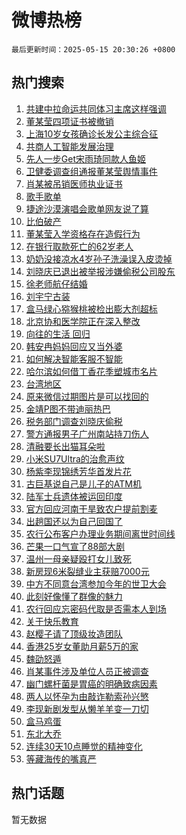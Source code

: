 # 微博热榜

`最后更新时间：2025-05-15 20:30:26 +0800`

## 热门搜索

1. [共建中拉命运共同体习主席这样强调](https://m.weibo.cn/search?containerid=100103type%3D1%26t%3D10%26q%3D%23%E5%85%B1%E5%BB%BA%E4%B8%AD%E6%8B%89%E5%91%BD%E8%BF%90%E5%85%B1%E5%90%8C%E4%BD%93%E4%B9%A0%E4%B8%BB%E5%B8%AD%E8%BF%99%E6%A0%B7%E5%BC%BA%E8%B0%83%23&stream_entry_id=51&isnewpage=1&extparam=seat%3D1%26c_type%3D51%26stream_entry_id%3D51%26cate%3D10103%26q%3D%2523%25E5%2585%25B1%25E5%25BB%25BA%25E4%25B8%25AD%25E6%258B%2589%25E5%2591%25BD%25E8%25BF%2590%25E5%2585%25B1%25E5%2590%258C%25E4%25BD%2593%25E4%25B9%25A0%25E4%25B8%25BB%25E5%25B8%25AD%25E8%25BF%2599%25E6%25A0%25B7%25E5%25BC%25BA%25E8%25B0%2583%2523%26pos%3D0%26filter_type%3Drealtimehot%26dgr%3D0%26display_time%3D1747312225%26pre_seqid%3D174731222534304171780152)
1. [董某莹四项证书被撤销](https://m.weibo.cn/search?containerid=100103type%3D1%26t%3D10%26q%3D%23%E8%91%A3%E6%9F%90%E8%8E%B9%E5%9B%9B%E9%A1%B9%E8%AF%81%E4%B9%A6%E8%A2%AB%E6%92%A4%E9%94%80%23&stream_entry_id=31&isnewpage=1&extparam=seat%3D1%26c_type%3D31%26q%3D%2523%25E8%2591%25A3%25E6%259F%2590%25E8%258E%25B9%25E5%259B%259B%25E9%25A1%25B9%25E8%25AF%2581%25E4%25B9%25A6%25E8%25A2%25AB%25E6%2592%25A4%25E9%2594%2580%2523%26pos%3D0%26stream_entry_id%3D31%26flag%3D1%26lcate%3D5001%26cate%3D5001%26realpos%3D1%26band_rank%3D1%26filter_type%3Drealtimehot%26dgr%3D0%26display_time%3D1747312225%26pre_seqid%3D174731222534304171780152)
1. [上海10岁女孩确诊长发公主综合征](https://m.weibo.cn/search?containerid=100103type%3D1%26t%3D10%26q%3D%23%E4%B8%8A%E6%B5%B710%E5%B2%81%E5%A5%B3%E5%AD%A9%E7%A1%AE%E8%AF%8A%E9%95%BF%E5%8F%91%E5%85%AC%E4%B8%BB%E7%BB%BC%E5%90%88%E5%BE%81%23&stream_entry_id=31&isnewpage=1&extparam=seat%3D1%26c_type%3D31%26q%3D%2523%25E4%25B8%258A%25E6%25B5%25B710%25E5%25B2%2581%25E5%25A5%25B3%25E5%25AD%25A9%25E7%25A1%25AE%25E8%25AF%258A%25E9%2595%25BF%25E5%258F%2591%25E5%2585%25AC%25E4%25B8%25BB%25E7%25BB%25BC%25E5%2590%2588%25E5%25BE%2581%2523%26pos%3D1%26stream_entry_id%3D31%26flag%3D2%26lcate%3D5001%26cate%3D5001%26realpos%3D2%26band_rank%3D2%26filter_type%3Drealtimehot%26dgr%3D0%26display_time%3D1747312225%26pre_seqid%3D174731222534304171780152)
1. [共商人工智能发展治理](https://m.weibo.cn/search?containerid=100103type%3D1%26t%3D10%26q%3D%23%E5%85%B1%E5%95%86%E4%BA%BA%E5%B7%A5%E6%99%BA%E8%83%BD%E5%8F%91%E5%B1%95%E6%B2%BB%E7%90%86%23&stream_entry_id=31&isnewpage=1&extparam=seat%3D1%26c_type%3D31%26q%3D%2523%25E5%2585%25B1%25E5%2595%2586%25E4%25BA%25BA%25E5%25B7%25A5%25E6%2599%25BA%25E8%2583%25BD%25E5%258F%2591%25E5%25B1%2595%25E6%25B2%25BB%25E7%2590%2586%2523%26pos%3D2%26stream_entry_id%3D31%26flag%3D0%26lcate%3D5001%26cate%3D5001%26realpos%3D3%26band_rank%3D3%26filter_type%3Drealtimehot%26dgr%3D0%26display_time%3D1747312225%26pre_seqid%3D174731222534304171780152)
1. [先人一步Get宋雨琦同款人鱼姬](https://m.weibo.cn/search?containerid=100103type%3D1%26t%3D10%26q%3D%23%E5%85%88%E4%BA%BA%E4%B8%80%E6%AD%A5Get%E5%AE%8B%E9%9B%A8%E7%90%A6%E5%90%8C%E6%AC%BE%E4%BA%BA%E9%B1%BC%E5%A7%AC%23&stream_entry_id=31&isnewpage=1&extparam=seat%3D1%26c_type%3D31%26is_ad_pos%3D1%26topic_ad%3D1%26cate%3D5001%26pos%3D3%26adid%3D285938%26stream_entry_id%3D31%26lcate%3D5001%26q%3D%2523%25E5%2585%2588%25E4%25BA%25BA%25E4%25B8%2580%25E6%25AD%25A5Get%25E5%25AE%258B%25E9%259B%25A8%25E7%2590%25A6%25E5%2590%258C%25E6%25AC%25BE%25E4%25BA%25BA%25E9%25B1%25BC%25E5%25A7%25AC%2523%26band_rank%3D4%26filter_type%3Drealtimehot%26dgr%3D0%26display_time%3D1747312225%26pre_seqid%3D174731222534304171780152)
1. [卫健委调查组通报董某莹舆情事件](https://m.weibo.cn/search?containerid=100103type%3D1%26t%3D10%26q%3D%23%E5%8D%AB%E5%81%A5%E5%A7%94%E8%B0%83%E6%9F%A5%E7%BB%84%E9%80%9A%E6%8A%A5%E8%91%A3%E6%9F%90%E8%8E%B9%E8%88%86%E6%83%85%E4%BA%8B%E4%BB%B6%23&stream_entry_id=31&isnewpage=1&extparam=seat%3D1%26c_type%3D31%26q%3D%2523%25E5%258D%25AB%25E5%2581%25A5%25E5%25A7%2594%25E8%25B0%2583%25E6%259F%25A5%25E7%25BB%2584%25E9%2580%259A%25E6%258A%25A5%25E8%2591%25A3%25E6%259F%2590%25E8%258E%25B9%25E8%2588%2586%25E6%2583%2585%25E4%25BA%258B%25E4%25BB%25B6%2523%26pos%3D4%26stream_entry_id%3D31%26flag%3D1%26lcate%3D5001%26cate%3D5001%26realpos%3D4%26band_rank%3D4%26filter_type%3Drealtimehot%26dgr%3D0%26display_time%3D1747312225%26pre_seqid%3D174731222534304171780152)
1. [肖某被吊销医师执业证书](https://m.weibo.cn/search?containerid=100103type%3D1%26t%3D10%26q%3D%23%E8%82%96%E6%9F%90%E8%A2%AB%E5%90%8A%E9%94%80%E5%8C%BB%E5%B8%88%E6%89%A7%E4%B8%9A%E8%AF%81%E4%B9%A6%23&stream_entry_id=31&isnewpage=1&extparam=seat%3D1%26c_type%3D31%26q%3D%2523%25E8%2582%2596%25E6%259F%2590%25E8%25A2%25AB%25E5%2590%258A%25E9%2594%2580%25E5%258C%25BB%25E5%25B8%2588%25E6%2589%25A7%25E4%25B8%259A%25E8%25AF%2581%25E4%25B9%25A6%2523%26pos%3D5%26stream_entry_id%3D31%26flag%3D1%26lcate%3D5001%26cate%3D5001%26realpos%3D5%26band_rank%3D5%26filter_type%3Drealtimehot%26dgr%3D0%26display_time%3D1747312225%26pre_seqid%3D174731222534304171780152)
1. [歌手歌单](https://m.weibo.cn/search?containerid=100103type%3D1%26t%3D10%26q%3D%E6%AD%8C%E6%89%8B%E6%AD%8C%E5%8D%95&stream_entry_id=31&isnewpage=1&extparam=seat%3D1%26c_type%3D31%26q%3D%25E6%25AD%258C%25E6%2589%258B%25E6%25AD%258C%25E5%258D%2595%26pos%3D6%26stream_entry_id%3D31%26flag%3D1%26lcate%3D5001%26cate%3D5001%26realpos%3D6%26band_rank%3D6%26filter_type%3Drealtimehot%26dgr%3D0%26display_time%3D1747312225%26pre_seqid%3D174731222534304171780152)
1. [捷途沙漠演唱会歌单网友说了算](https://m.weibo.cn/search?containerid=100103type%3D1%26t%3D10%26q%3D%23%E6%8D%B7%E9%80%94%E6%B2%99%E6%BC%A0%E6%BC%94%E5%94%B1%E4%BC%9A%E6%AD%8C%E5%8D%95%E7%BD%91%E5%8F%8B%E8%AF%B4%E4%BA%86%E7%AE%97%23&stream_entry_id=31&isnewpage=1&extparam=seat%3D1%26c_type%3D31%26is_ad_pos%3D1%26topic_ad%3D1%26cate%3D5001%26pos%3D7%26adid%3D285872%26stream_entry_id%3D31%26lcate%3D5001%26q%3D%2523%25E6%258D%25B7%25E9%2580%2594%25E6%25B2%2599%25E6%25BC%25A0%25E6%25BC%2594%25E5%2594%25B1%25E4%25BC%259A%25E6%25AD%258C%25E5%258D%2595%25E7%25BD%2591%25E5%258F%258B%25E8%25AF%25B4%25E4%25BA%2586%25E7%25AE%2597%2523%26band_rank%3D7%26filter_type%3Drealtimehot%26dgr%3D0%26display_time%3D1747312225%26pre_seqid%3D174731222534304171780152)
1. [比伯破产](https://m.weibo.cn/search?containerid=100103type%3D1%26t%3D10%26q%3D%23%E6%AF%94%E4%BC%AF%E7%A0%B4%E4%BA%A7%23&stream_entry_id=31&isnewpage=1&extparam=seat%3D1%26c_type%3D31%26q%3D%2523%25E6%25AF%2594%25E4%25BC%25AF%25E7%25A0%25B4%25E4%25BA%25A7%2523%26pos%3D8%26stream_entry_id%3D31%26flag%3D2%26lcate%3D5001%26cate%3D5001%26realpos%3D7%26band_rank%3D7%26filter_type%3Drealtimehot%26dgr%3D0%26display_time%3D1747312225%26pre_seqid%3D174731222534304171780152)
1. [董某莹入学资格存在造假行为](https://m.weibo.cn/search?containerid=100103type%3D1%26t%3D10%26q%3D%23%E8%91%A3%E6%9F%90%E8%8E%B9%E5%85%A5%E5%AD%A6%E8%B5%84%E6%A0%BC%E5%AD%98%E5%9C%A8%E9%80%A0%E5%81%87%E8%A1%8C%E4%B8%BA%23&stream_entry_id=31&isnewpage=1&extparam=seat%3D1%26c_type%3D31%26q%3D%2523%25E8%2591%25A3%25E6%259F%2590%25E8%258E%25B9%25E5%2585%25A5%25E5%25AD%25A6%25E8%25B5%2584%25E6%25A0%25BC%25E5%25AD%2598%25E5%259C%25A8%25E9%2580%25A0%25E5%2581%2587%25E8%25A1%258C%25E4%25B8%25BA%2523%26pos%3D9%26stream_entry_id%3D31%26flag%3D1%26lcate%3D5001%26cate%3D5001%26realpos%3D8%26band_rank%3D8%26filter_type%3Drealtimehot%26dgr%3D0%26display_time%3D1747312225%26pre_seqid%3D174731222534304171780152)
1. [在银行取款死亡的62岁老人](https://m.weibo.cn/search?containerid=100103type%3D1%26t%3D10%26q%3D%23%E5%9C%A8%E9%93%B6%E8%A1%8C%E5%8F%96%E6%AC%BE%E6%AD%BB%E4%BA%A1%E7%9A%8462%E5%B2%81%E8%80%81%E4%BA%BA%23&stream_entry_id=31&isnewpage=1&extparam=seat%3D1%26c_type%3D31%26q%3D%2523%25E5%259C%25A8%25E9%2593%25B6%25E8%25A1%258C%25E5%258F%2596%25E6%25AC%25BE%25E6%25AD%25BB%25E4%25BA%25A1%25E7%259A%258462%25E5%25B2%2581%25E8%2580%2581%25E4%25BA%25BA%2523%26pos%3D10%26stream_entry_id%3D31%26flag%3D2%26lcate%3D5001%26cate%3D5001%26realpos%3D9%26band_rank%3D9%26filter_type%3Drealtimehot%26dgr%3D0%26display_time%3D1747312225%26pre_seqid%3D174731222534304171780152)
1. [奶奶没接凉水4岁孙子洗澡误入皮烫掉](https://m.weibo.cn/search?containerid=100103type%3D1%26t%3D10%26q%3D%23%E5%A5%B6%E5%A5%B6%E6%B2%A1%E6%8E%A5%E5%87%89%E6%B0%B44%E5%B2%81%E5%AD%99%E5%AD%90%E6%B4%97%E6%BE%A1%E8%AF%AF%E5%85%A5%E7%9A%AE%E7%83%AB%E6%8E%89%23&stream_entry_id=31&isnewpage=1&extparam=seat%3D1%26c_type%3D31%26q%3D%2523%25E5%25A5%25B6%25E5%25A5%25B6%25E6%25B2%25A1%25E6%258E%25A5%25E5%2587%2589%25E6%25B0%25B44%25E5%25B2%2581%25E5%25AD%2599%25E5%25AD%2590%25E6%25B4%2597%25E6%25BE%25A1%25E8%25AF%25AF%25E5%2585%25A5%25E7%259A%25AE%25E7%2583%25AB%25E6%258E%2589%2523%26pos%3D11%26stream_entry_id%3D31%26flag%3D1%26lcate%3D5001%26cate%3D5001%26realpos%3D10%26band_rank%3D10%26filter_type%3Drealtimehot%26dgr%3D0%26display_time%3D1747312225%26pre_seqid%3D174731222534304171780152)
1. [刘晓庆已退出被举报涉嫌偷税公司股东](https://m.weibo.cn/search?containerid=100103type%3D1%26t%3D10%26q%3D%23%E5%88%98%E6%99%93%E5%BA%86%E5%B7%B2%E9%80%80%E5%87%BA%E8%A2%AB%E4%B8%BE%E6%8A%A5%E6%B6%89%E5%AB%8C%E5%81%B7%E7%A8%8E%E5%85%AC%E5%8F%B8%E8%82%A1%E4%B8%9C%23&stream_entry_id=31&isnewpage=1&extparam=seat%3D1%26c_type%3D31%26q%3D%2523%25E5%2588%2598%25E6%2599%2593%25E5%25BA%2586%25E5%25B7%25B2%25E9%2580%2580%25E5%2587%25BA%25E8%25A2%25AB%25E4%25B8%25BE%25E6%258A%25A5%25E6%25B6%2589%25E5%25AB%258C%25E5%2581%25B7%25E7%25A8%258E%25E5%2585%25AC%25E5%258F%25B8%25E8%2582%25A1%25E4%25B8%259C%2523%26pos%3D12%26stream_entry_id%3D31%26flag%3D2%26lcate%3D5001%26cate%3D5001%26realpos%3D11%26band_rank%3D11%26filter_type%3Drealtimehot%26dgr%3D0%26display_time%3D1747312225%26pre_seqid%3D174731222534304171780152)
1. [徐老师航仔结婚](https://m.weibo.cn/search?containerid=100103type%3D1%26t%3D10%26q%3D%23%E5%BE%90%E8%80%81%E5%B8%88%E8%88%AA%E4%BB%94%E7%BB%93%E5%A9%9A%23&stream_entry_id=31&isnewpage=1&extparam=seat%3D1%26c_type%3D31%26q%3D%2523%25E5%25BE%2590%25E8%2580%2581%25E5%25B8%2588%25E8%2588%25AA%25E4%25BB%2594%25E7%25BB%2593%25E5%25A9%259A%2523%26pos%3D13%26stream_entry_id%3D31%26flag%3D1%26lcate%3D5001%26cate%3D5001%26realpos%3D12%26band_rank%3D12%26filter_type%3Drealtimehot%26dgr%3D0%26display_time%3D1747312225%26pre_seqid%3D174731222534304171780152)
1. [刘宇宁古装](https://m.weibo.cn/search?containerid=100103type%3D1%26t%3D10%26q%3D%E5%88%98%E5%AE%87%E5%AE%81%E5%8F%A4%E8%A3%85&stream_entry_id=31&isnewpage=1&extparam=seat%3D1%26c_type%3D31%26q%3D%25E5%2588%2598%25E5%25AE%2587%25E5%25AE%2581%25E5%258F%25A4%25E8%25A3%2585%26pos%3D14%26stream_entry_id%3D31%26flag%3D1%26lcate%3D5001%26cate%3D5001%26realpos%3D13%26band_rank%3D13%26filter_type%3Drealtimehot%26dgr%3D0%26display_time%3D1747312225%26pre_seqid%3D174731222534304171780152)
1. [盒马绿心猕猴桃被检出膨大剂超标](https://m.weibo.cn/search?containerid=100103type%3D1%26t%3D10%26q%3D%23%E7%9B%92%E9%A9%AC%E7%BB%BF%E5%BF%83%E7%8C%95%E7%8C%B4%E6%A1%83%E8%A2%AB%E6%A3%80%E5%87%BA%E8%86%A8%E5%A4%A7%E5%89%82%E8%B6%85%E6%A0%87%23&stream_entry_id=31&isnewpage=1&extparam=seat%3D1%26c_type%3D31%26q%3D%2523%25E7%259B%2592%25E9%25A9%25AC%25E7%25BB%25BF%25E5%25BF%2583%25E7%258C%2595%25E7%258C%25B4%25E6%25A1%2583%25E8%25A2%25AB%25E6%25A3%2580%25E5%2587%25BA%25E8%2586%25A8%25E5%25A4%25A7%25E5%2589%2582%25E8%25B6%2585%25E6%25A0%2587%2523%26pos%3D15%26stream_entry_id%3D31%26flag%3D1%26lcate%3D5001%26cate%3D5001%26realpos%3D14%26band_rank%3D14%26filter_type%3Drealtimehot%26dgr%3D0%26display_time%3D1747312225%26pre_seqid%3D174731222534304171780152)
1. [北京协和医学院正在深入整改](https://m.weibo.cn/search?containerid=100103type%3D1%26t%3D10%26q%3D%23%E5%8C%97%E4%BA%AC%E5%8D%8F%E5%92%8C%E5%8C%BB%E5%AD%A6%E9%99%A2%E6%AD%A3%E5%9C%A8%E6%B7%B1%E5%85%A5%E6%95%B4%E6%94%B9%23&stream_entry_id=31&isnewpage=1&extparam=seat%3D1%26c_type%3D31%26q%3D%2523%25E5%258C%2597%25E4%25BA%25AC%25E5%258D%258F%25E5%2592%258C%25E5%258C%25BB%25E5%25AD%25A6%25E9%2599%25A2%25E6%25AD%25A3%25E5%259C%25A8%25E6%25B7%25B1%25E5%2585%25A5%25E6%2595%25B4%25E6%2594%25B9%2523%26pos%3D16%26stream_entry_id%3D31%26flag%3D1%26lcate%3D5001%26cate%3D5001%26realpos%3D15%26band_rank%3D15%26filter_type%3Drealtimehot%26dgr%3D0%26display_time%3D1747312225%26pre_seqid%3D174731222534304171780152)
1. [向往的生活 回归](https://m.weibo.cn/search?containerid=100103type%3D1%26t%3D10%26q%3D%E5%90%91%E5%BE%80%E7%9A%84%E7%94%9F%E6%B4%BB+%E5%9B%9E%E5%BD%92&stream_entry_id=31&isnewpage=1&extparam=seat%3D1%26c_type%3D31%26q%3D%25E5%2590%2591%25E5%25BE%2580%25E7%259A%2584%25E7%2594%259F%25E6%25B4%25BB%2520%25E5%259B%259E%25E5%25BD%2592%26pos%3D17%26stream_entry_id%3D31%26flag%3D0%26lcate%3D5001%26cate%3D5001%26realpos%3D16%26band_rank%3D16%26filter_type%3Drealtimehot%26dgr%3D0%26display_time%3D1747312225%26pre_seqid%3D174731222534304171780152)
1. [韩安冉妈妈回应又当外婆](https://m.weibo.cn/search?containerid=100103type%3D1%26t%3D10%26q%3D%23%E9%9F%A9%E5%AE%89%E5%86%89%E5%A6%88%E5%A6%88%E5%9B%9E%E5%BA%94%E5%8F%88%E5%BD%93%E5%A4%96%E5%A9%86%23&stream_entry_id=31&isnewpage=1&extparam=seat%3D1%26c_type%3D31%26q%3D%2523%25E9%259F%25A9%25E5%25AE%2589%25E5%2586%2589%25E5%25A6%2588%25E5%25A6%2588%25E5%259B%259E%25E5%25BA%2594%25E5%258F%2588%25E5%25BD%2593%25E5%25A4%2596%25E5%25A9%2586%2523%26pos%3D18%26stream_entry_id%3D31%26flag%3D0%26lcate%3D5001%26cate%3D5001%26realpos%3D17%26band_rank%3D17%26filter_type%3Drealtimehot%26dgr%3D0%26display_time%3D1747312225%26pre_seqid%3D174731222534304171780152)
1. [如何解决智能客服不智能](https://m.weibo.cn/search?containerid=100103type%3D1%26t%3D10%26q%3D%E5%A6%82%E4%BD%95%E8%A7%A3%E5%86%B3%E6%99%BA%E8%83%BD%E5%AE%A2%E6%9C%8D%E4%B8%8D%E6%99%BA%E8%83%BD&stream_entry_id=31&isnewpage=1&extparam=seat%3D1%26c_type%3D31%26q%3D%25E5%25A6%2582%25E4%25BD%2595%25E8%25A7%25A3%25E5%2586%25B3%25E6%2599%25BA%25E8%2583%25BD%25E5%25AE%25A2%25E6%259C%258D%25E4%25B8%258D%25E6%2599%25BA%25E8%2583%25BD%26pos%3D19%26stream_entry_id%3D31%26realpos%3D18%26lcate%3D5001%26cate%3D5001%26is_ai_ask%3D1%26flag%3D1%26band_rank%3D18%26filter_type%3Drealtimehot%26dgr%3D0%26display_time%3D1747312225%26pre_seqid%3D174731222534304171780152)
1. [哈尔滨如何借丁香花季塑城市名片](https://m.weibo.cn/search?containerid=100103type%3D1%26t%3D10%26q%3D%E5%93%88%E5%B0%94%E6%BB%A8%E5%A6%82%E4%BD%95%E5%80%9F%E4%B8%81%E9%A6%99%E8%8A%B1%E5%AD%A3%E5%A1%91%E5%9F%8E%E5%B8%82%E5%90%8D%E7%89%87&stream_entry_id=31&isnewpage=1&extparam=seat%3D1%26c_type%3D31%26q%3D%25E5%2593%2588%25E5%25B0%2594%25E6%25BB%25A8%25E5%25A6%2582%25E4%25BD%2595%25E5%2580%259F%25E4%25B8%2581%25E9%25A6%2599%25E8%258A%25B1%25E5%25AD%25A3%25E5%25A1%2591%25E5%259F%258E%25E5%25B8%2582%25E5%2590%258D%25E7%2589%2587%26pos%3D20%26stream_entry_id%3D31%26realpos%3D19%26lcate%3D5001%26cate%3D5001%26is_ai_ask%3D1%26flag%3D1%26band_rank%3D19%26filter_type%3Drealtimehot%26dgr%3D0%26display_time%3D1747312225%26pre_seqid%3D174731222534304171780152)
1. [台湾地区](https://m.weibo.cn/search?containerid=100103type%3D1%26t%3D10%26q%3D%E5%8F%B0%E6%B9%BE%E5%9C%B0%E5%8C%BA&stream_entry_id=31&isnewpage=1&extparam=seat%3D1%26c_type%3D31%26q%3D%25E5%258F%25B0%25E6%25B9%25BE%25E5%259C%25B0%25E5%258C%25BA%26pos%3D21%26stream_entry_id%3D31%26flag%3D0%26lcate%3D5001%26cate%3D5001%26realpos%3D20%26band_rank%3D20%26filter_type%3Drealtimehot%26dgr%3D0%26display_time%3D1747312225%26pre_seqid%3D174731222534304171780152)
1. [原来微信过期图片是可以找回的](https://m.weibo.cn/search?containerid=100103type%3D1%26t%3D10%26q%3D%E5%8E%9F%E6%9D%A5%E5%BE%AE%E4%BF%A1%E8%BF%87%E6%9C%9F%E5%9B%BE%E7%89%87%E6%98%AF%E5%8F%AF%E4%BB%A5%E6%89%BE%E5%9B%9E%E7%9A%84&stream_entry_id=31&isnewpage=1&extparam=seat%3D1%26c_type%3D31%26q%3D%25E5%258E%259F%25E6%259D%25A5%25E5%25BE%25AE%25E4%25BF%25A1%25E8%25BF%2587%25E6%259C%259F%25E5%259B%25BE%25E7%2589%2587%25E6%2598%25AF%25E5%258F%25AF%25E4%25BB%25A5%25E6%2589%25BE%25E5%259B%259E%25E7%259A%2584%26pos%3D22%26stream_entry_id%3D31%26flag%3D0%26lcate%3D5001%26cate%3D5001%26realpos%3D21%26band_rank%3D21%26filter_type%3Drealtimehot%26dgr%3D0%26display_time%3D1747312225%26pre_seqid%3D174731222534304171780152)
1. [金靖P图不带迪丽热巴](https://m.weibo.cn/search?containerid=100103type%3D1%26t%3D10%26q%3D%23%E9%87%91%E9%9D%96P%E5%9B%BE%E4%B8%8D%E5%B8%A6%E8%BF%AA%E4%B8%BD%E7%83%AD%E5%B7%B4%23&stream_entry_id=31&isnewpage=1&extparam=seat%3D1%26c_type%3D31%26q%3D%2523%25E9%2587%2591%25E9%259D%2596P%25E5%259B%25BE%25E4%25B8%258D%25E5%25B8%25A6%25E8%25BF%25AA%25E4%25B8%25BD%25E7%2583%25AD%25E5%25B7%25B4%2523%26pos%3D23%26stream_entry_id%3D31%26flag%3D2%26lcate%3D5001%26cate%3D5001%26realpos%3D22%26band_rank%3D22%26filter_type%3Drealtimehot%26dgr%3D0%26display_time%3D1747312225%26pre_seqid%3D174731222534304171780152)
1. [税务部门调查刘晓庆偷税](https://m.weibo.cn/search?containerid=100103type%3D1%26t%3D10%26q%3D%23%E7%A8%8E%E5%8A%A1%E9%83%A8%E9%97%A8%E8%B0%83%E6%9F%A5%E5%88%98%E6%99%93%E5%BA%86%E5%81%B7%E7%A8%8E%23&stream_entry_id=31&isnewpage=1&extparam=seat%3D1%26c_type%3D31%26q%3D%2523%25E7%25A8%258E%25E5%258A%25A1%25E9%2583%25A8%25E9%2597%25A8%25E8%25B0%2583%25E6%259F%25A5%25E5%2588%2598%25E6%2599%2593%25E5%25BA%2586%25E5%2581%25B7%25E7%25A8%258E%2523%26pos%3D24%26stream_entry_id%3D31%26flag%3D0%26lcate%3D5001%26cate%3D5001%26realpos%3D23%26band_rank%3D23%26filter_type%3Drealtimehot%26dgr%3D0%26display_time%3D1747312225%26pre_seqid%3D174731222534304171780152)
1. [警方通报男子广州南站持刀伤人](https://m.weibo.cn/search?containerid=100103type%3D1%26t%3D10%26q%3D%23%E8%AD%A6%E6%96%B9%E9%80%9A%E6%8A%A5%E7%94%B7%E5%AD%90%E5%B9%BF%E5%B7%9E%E5%8D%97%E7%AB%99%E6%8C%81%E5%88%80%E4%BC%A4%E4%BA%BA%23&stream_entry_id=31&isnewpage=1&extparam=seat%3D1%26c_type%3D31%26q%3D%2523%25E8%25AD%25A6%25E6%2596%25B9%25E9%2580%259A%25E6%258A%25A5%25E7%2594%25B7%25E5%25AD%2590%25E5%25B9%25BF%25E5%25B7%259E%25E5%258D%2597%25E7%25AB%2599%25E6%258C%2581%25E5%2588%2580%25E4%25BC%25A4%25E4%25BA%25BA%2523%26pos%3D25%26stream_entry_id%3D31%26flag%3D1%26lcate%3D5001%26cate%3D5001%26realpos%3D24%26band_rank%3D24%26filter_type%3Drealtimehot%26dgr%3D0%26display_time%3D1747312225%26pre_seqid%3D174731222534304171780152)
1. [清融要长出猫耳朵啦](https://m.weibo.cn/search?containerid=100103type%3D1%26t%3D10%26q%3D%E6%B8%85%E8%9E%8D%E8%A6%81%E9%95%BF%E5%87%BA%E7%8C%AB%E8%80%B3%E6%9C%B5%E5%95%A6&stream_entry_id=31&isnewpage=1&extparam=seat%3D1%26c_type%3D31%26q%3D%25E6%25B8%2585%25E8%259E%258D%25E8%25A6%2581%25E9%2595%25BF%25E5%2587%25BA%25E7%258C%25AB%25E8%2580%25B3%25E6%259C%25B5%25E5%2595%25A6%26pos%3D26%26stream_entry_id%3D31%26flag%3D1%26lcate%3D5001%26cate%3D5001%26realpos%3D25%26band_rank%3D25%26filter_type%3Drealtimehot%26dgr%3D0%26display_time%3D1747312225%26pre_seqid%3D174731222534304171780152)
1. [小米SU7Ultra的治愈声纹](https://m.weibo.cn/search?containerid=100103type%3D1%26t%3D10%26q%3D%23%E5%B0%8F%E7%B1%B3SU7Ultra%E7%9A%84%E6%B2%BB%E6%84%88%E5%A3%B0%E7%BA%B9%23&stream_entry_id=31&isnewpage=1&extparam=seat%3D1%26c_type%3D31%26q%3D%2523%25E5%25B0%258F%25E7%25B1%25B3SU7Ultra%25E7%259A%2584%25E6%25B2%25BB%25E6%2584%2588%25E5%25A3%25B0%25E7%25BA%25B9%2523%26pos%3D27%26stream_entry_id%3D31%26flag%3D1%26lcate%3D5001%26cate%3D5001%26realpos%3D26%26band_rank%3D26%26filter_type%3Drealtimehot%26dgr%3D0%26display_time%3D1747312225%26pre_seqid%3D174731222534304171780152)
1. [杨紫李现锦绣芳华首发片花](https://m.weibo.cn/search?containerid=100103type%3D1%26t%3D10%26q%3D%23%E6%9D%A8%E7%B4%AB%E6%9D%8E%E7%8E%B0%E9%94%A6%E7%BB%A3%E8%8A%B3%E5%8D%8E%E9%A6%96%E5%8F%91%E7%89%87%E8%8A%B1%23&stream_entry_id=31&isnewpage=1&extparam=seat%3D1%26c_type%3D31%26q%3D%2523%25E6%259D%25A8%25E7%25B4%25AB%25E6%259D%258E%25E7%258E%25B0%25E9%2594%25A6%25E7%25BB%25A3%25E8%258A%25B3%25E5%258D%258E%25E9%25A6%2596%25E5%258F%2591%25E7%2589%2587%25E8%258A%25B1%2523%26pos%3D28%26stream_entry_id%3D31%26flag%3D0%26lcate%3D5001%26cate%3D5001%26realpos%3D27%26band_rank%3D27%26filter_type%3Drealtimehot%26dgr%3D0%26display_time%3D1747312225%26pre_seqid%3D174731222534304171780152)
1. [古巨基说自己是儿子的ATM机](https://m.weibo.cn/search?containerid=100103type%3D1%26t%3D10%26q%3D%E5%8F%A4%E5%B7%A8%E5%9F%BA%E8%AF%B4%E8%87%AA%E5%B7%B1%E6%98%AF%E5%84%BF%E5%AD%90%E7%9A%84ATM%E6%9C%BA&stream_entry_id=31&isnewpage=1&extparam=seat%3D1%26c_type%3D31%26q%3D%25E5%258F%25A4%25E5%25B7%25A8%25E5%259F%25BA%25E8%25AF%25B4%25E8%2587%25AA%25E5%25B7%25B1%25E6%2598%25AF%25E5%2584%25BF%25E5%25AD%2590%25E7%259A%2584ATM%25E6%259C%25BA%26pos%3D29%26stream_entry_id%3D31%26flag%3D1%26lcate%3D5001%26cate%3D5001%26realpos%3D28%26band_rank%3D28%26filter_type%3Drealtimehot%26dgr%3D0%26display_time%3D1747312225%26pre_seqid%3D174731222534304171780152)
1. [陆军士兵遗体被运回印度](https://m.weibo.cn/search?containerid=100103type%3D1%26t%3D10%26q%3D%E9%99%86%E5%86%9B%E5%A3%AB%E5%85%B5%E9%81%97%E4%BD%93%E8%A2%AB%E8%BF%90%E5%9B%9E%E5%8D%B0%E5%BA%A6&stream_entry_id=31&isnewpage=1&extparam=seat%3D1%26c_type%3D31%26q%3D%25E9%2599%2586%25E5%2586%259B%25E5%25A3%25AB%25E5%2585%25B5%25E9%2581%2597%25E4%25BD%2593%25E8%25A2%25AB%25E8%25BF%2590%25E5%259B%259E%25E5%258D%25B0%25E5%25BA%25A6%26pos%3D30%26stream_entry_id%3D31%26flag%3D1%26lcate%3D5001%26cate%3D5001%26realpos%3D29%26band_rank%3D29%26filter_type%3Drealtimehot%26dgr%3D0%26display_time%3D1747312225%26pre_seqid%3D174731222534304171780152)
1. [官方回应河南干旱致农户提前割麦](https://m.weibo.cn/search?containerid=100103type%3D1%26t%3D10%26q%3D%23%E5%AE%98%E6%96%B9%E5%9B%9E%E5%BA%94%E6%B2%B3%E5%8D%97%E5%B9%B2%E6%97%B1%E8%87%B4%E5%86%9C%E6%88%B7%E6%8F%90%E5%89%8D%E5%89%B2%E9%BA%A6%23&stream_entry_id=31&isnewpage=1&extparam=seat%3D1%26c_type%3D31%26q%3D%2523%25E5%25AE%2598%25E6%2596%25B9%25E5%259B%259E%25E5%25BA%2594%25E6%25B2%25B3%25E5%258D%2597%25E5%25B9%25B2%25E6%2597%25B1%25E8%2587%25B4%25E5%2586%259C%25E6%2588%25B7%25E6%258F%2590%25E5%2589%258D%25E5%2589%25B2%25E9%25BA%25A6%2523%26pos%3D31%26stream_entry_id%3D31%26flag%3D1%26lcate%3D5001%26cate%3D5001%26realpos%3D30%26band_rank%3D30%26filter_type%3Drealtimehot%26dgr%3D0%26display_time%3D1747312225%26pre_seqid%3D174731222534304171780152)
1. [出趟国还以为自己回国了](https://m.weibo.cn/search?containerid=100103type%3D1%26t%3D10%26q%3D%E5%87%BA%E8%B6%9F%E5%9B%BD%E8%BF%98%E4%BB%A5%E4%B8%BA%E8%87%AA%E5%B7%B1%E5%9B%9E%E5%9B%BD%E4%BA%86&stream_entry_id=31&isnewpage=1&extparam=seat%3D1%26c_type%3D31%26q%3D%25E5%2587%25BA%25E8%25B6%259F%25E5%259B%25BD%25E8%25BF%2598%25E4%25BB%25A5%25E4%25B8%25BA%25E8%2587%25AA%25E5%25B7%25B1%25E5%259B%259E%25E5%259B%25BD%25E4%25BA%2586%26pos%3D32%26stream_entry_id%3D31%26flag%3D1%26lcate%3D5001%26cate%3D5001%26realpos%3D31%26band_rank%3D31%26filter_type%3Drealtimehot%26dgr%3D0%26display_time%3D1747312225%26pre_seqid%3D174731222534304171780152)
1. [农行公布客户办理业务期间离世时间线](https://m.weibo.cn/search?containerid=100103type%3D1%26t%3D10%26q%3D%23%E5%86%9C%E8%A1%8C%E5%85%AC%E5%B8%83%E5%AE%A2%E6%88%B7%E5%8A%9E%E7%90%86%E4%B8%9A%E5%8A%A1%E6%9C%9F%E9%97%B4%E7%A6%BB%E4%B8%96%E6%97%B6%E9%97%B4%E7%BA%BF%23&stream_entry_id=31&isnewpage=1&extparam=seat%3D1%26c_type%3D31%26q%3D%2523%25E5%2586%259C%25E8%25A1%258C%25E5%2585%25AC%25E5%25B8%2583%25E5%25AE%25A2%25E6%2588%25B7%25E5%258A%259E%25E7%2590%2586%25E4%25B8%259A%25E5%258A%25A1%25E6%259C%259F%25E9%2597%25B4%25E7%25A6%25BB%25E4%25B8%2596%25E6%2597%25B6%25E9%2597%25B4%25E7%25BA%25BF%2523%26pos%3D33%26stream_entry_id%3D31%26flag%3D1%26lcate%3D5001%26cate%3D5001%26realpos%3D32%26band_rank%3D32%26filter_type%3Drealtimehot%26dgr%3D0%26display_time%3D1747312225%26pre_seqid%3D174731222534304171780152)
1. [芒果一口气宣了88部大剧](https://m.weibo.cn/search?containerid=100103type%3D1%26t%3D10%26q%3D%E8%8A%92%E6%9E%9C%E4%B8%80%E5%8F%A3%E6%B0%94%E5%AE%A3%E4%BA%8688%E9%83%A8%E5%A4%A7%E5%89%A7&stream_entry_id=31&isnewpage=1&extparam=seat%3D1%26c_type%3D31%26q%3D%25E8%258A%2592%25E6%259E%259C%25E4%25B8%2580%25E5%258F%25A3%25E6%25B0%2594%25E5%25AE%25A3%25E4%25BA%258688%25E9%2583%25A8%25E5%25A4%25A7%25E5%2589%25A7%26pos%3D34%26stream_entry_id%3D31%26flag%3D0%26lcate%3D5001%26cate%3D5001%26realpos%3D33%26band_rank%3D33%26filter_type%3Drealtimehot%26dgr%3D0%26display_time%3D1747312225%26pre_seqid%3D174731222534304171780152)
1. [温州一母亲疑殴打女儿致死](https://m.weibo.cn/search?containerid=100103type%3D1%26t%3D10%26q%3D%23%E6%B8%A9%E5%B7%9E%E4%B8%80%E6%AF%8D%E4%BA%B2%E7%96%91%E6%AE%B4%E6%89%93%E5%A5%B3%E5%84%BF%E8%87%B4%E6%AD%BB%23&stream_entry_id=31&isnewpage=1&extparam=seat%3D1%26c_type%3D31%26q%3D%2523%25E6%25B8%25A9%25E5%25B7%259E%25E4%25B8%2580%25E6%25AF%258D%25E4%25BA%25B2%25E7%2596%2591%25E6%25AE%25B4%25E6%2589%2593%25E5%25A5%25B3%25E5%2584%25BF%25E8%2587%25B4%25E6%25AD%25BB%2523%26pos%3D35%26stream_entry_id%3D31%26flag%3D0%26lcate%3D5001%26cate%3D5001%26realpos%3D34%26band_rank%3D34%26filter_type%3Drealtimehot%26dgr%3D0%26display_time%3D1747312225%26pre_seqid%3D174731222534304171780152)
1. [新房现6米裂缝业主获赔7000元](https://m.weibo.cn/search?containerid=100103type%3D1%26t%3D10%26q%3D%23%E6%96%B0%E6%88%BF%E7%8E%B06%E7%B1%B3%E8%A3%82%E7%BC%9D%E4%B8%9A%E4%B8%BB%E8%8E%B7%E8%B5%947000%E5%85%83%23&stream_entry_id=31&isnewpage=1&extparam=seat%3D1%26c_type%3D31%26q%3D%2523%25E6%2596%25B0%25E6%2588%25BF%25E7%258E%25B06%25E7%25B1%25B3%25E8%25A3%2582%25E7%25BC%259D%25E4%25B8%259A%25E4%25B8%25BB%25E8%258E%25B7%25E8%25B5%25947000%25E5%2585%2583%2523%26pos%3D36%26stream_entry_id%3D31%26flag%3D1%26lcate%3D5001%26cate%3D5001%26realpos%3D35%26band_rank%3D35%26filter_type%3Drealtimehot%26dgr%3D0%26display_time%3D1747312225%26pre_seqid%3D174731222534304171780152)
1. [中方不同意台湾参加今年的世卫大会](https://m.weibo.cn/search?containerid=100103type%3D1%26t%3D10%26q%3D%23%E4%B8%AD%E6%96%B9%E4%B8%8D%E5%90%8C%E6%84%8F%E5%8F%B0%E6%B9%BE%E5%8F%82%E5%8A%A0%E4%BB%8A%E5%B9%B4%E7%9A%84%E4%B8%96%E5%8D%AB%E5%A4%A7%E4%BC%9A%23&stream_entry_id=31&isnewpage=1&extparam=seat%3D1%26c_type%3D31%26q%3D%2523%25E4%25B8%25AD%25E6%2596%25B9%25E4%25B8%258D%25E5%2590%258C%25E6%2584%258F%25E5%258F%25B0%25E6%25B9%25BE%25E5%258F%2582%25E5%258A%25A0%25E4%25BB%258A%25E5%25B9%25B4%25E7%259A%2584%25E4%25B8%2596%25E5%258D%25AB%25E5%25A4%25A7%25E4%25BC%259A%2523%26pos%3D37%26stream_entry_id%3D31%26flag%3D0%26lcate%3D5001%26cate%3D5001%26realpos%3D36%26band_rank%3D36%26filter_type%3Drealtimehot%26dgr%3D0%26display_time%3D1747312225%26pre_seqid%3D174731222534304171780152)
1. [此刻好像懂了群像的魅力](https://m.weibo.cn/search?containerid=100103type%3D1%26t%3D10%26q%3D%E6%AD%A4%E5%88%BB%E5%A5%BD%E5%83%8F%E6%87%82%E4%BA%86%E7%BE%A4%E5%83%8F%E7%9A%84%E9%AD%85%E5%8A%9B&stream_entry_id=31&isnewpage=1&extparam=seat%3D1%26c_type%3D31%26q%3D%25E6%25AD%25A4%25E5%2588%25BB%25E5%25A5%25BD%25E5%2583%258F%25E6%2587%2582%25E4%25BA%2586%25E7%25BE%25A4%25E5%2583%258F%25E7%259A%2584%25E9%25AD%2585%25E5%258A%259B%26pos%3D38%26stream_entry_id%3D31%26flag%3D1%26lcate%3D5001%26cate%3D5001%26realpos%3D37%26band_rank%3D37%26filter_type%3Drealtimehot%26dgr%3D0%26display_time%3D1747312225%26pre_seqid%3D174731222534304171780152)
1. [农行回应忘密码代取是否需本人到场](https://m.weibo.cn/search?containerid=100103type%3D1%26t%3D10%26q%3D%23%E5%86%9C%E8%A1%8C%E5%9B%9E%E5%BA%94%E5%BF%98%E5%AF%86%E7%A0%81%E4%BB%A3%E5%8F%96%E6%98%AF%E5%90%A6%E9%9C%80%E6%9C%AC%E4%BA%BA%E5%88%B0%E5%9C%BA%23&stream_entry_id=31&isnewpage=1&extparam=seat%3D1%26c_type%3D31%26q%3D%2523%25E5%2586%259C%25E8%25A1%258C%25E5%259B%259E%25E5%25BA%2594%25E5%25BF%2598%25E5%25AF%2586%25E7%25A0%2581%25E4%25BB%25A3%25E5%258F%2596%25E6%2598%25AF%25E5%2590%25A6%25E9%259C%2580%25E6%259C%25AC%25E4%25BA%25BA%25E5%2588%25B0%25E5%259C%25BA%2523%26pos%3D39%26stream_entry_id%3D31%26flag%3D1%26lcate%3D5001%26cate%3D5001%26realpos%3D38%26band_rank%3D38%26filter_type%3Drealtimehot%26dgr%3D0%26display_time%3D1747312225%26pre_seqid%3D174731222534304171780152)
1. [关于快乐教育](https://m.weibo.cn/search?containerid=100103type%3D1%26t%3D10%26q%3D%E5%85%B3%E4%BA%8E%E5%BF%AB%E4%B9%90%E6%95%99%E8%82%B2&stream_entry_id=31&isnewpage=1&extparam=seat%3D1%26c_type%3D31%26q%3D%25E5%2585%25B3%25E4%25BA%258E%25E5%25BF%25AB%25E4%25B9%2590%25E6%2595%2599%25E8%2582%25B2%26pos%3D40%26stream_entry_id%3D31%26flag%3D1%26lcate%3D5001%26cate%3D5001%26realpos%3D39%26band_rank%3D39%26filter_type%3Drealtimehot%26dgr%3D0%26display_time%3D1747312225%26pre_seqid%3D174731222534304171780152)
1. [赵樱子请了顶级妆造团队](https://m.weibo.cn/search?containerid=100103type%3D1%26t%3D10%26q%3D%E8%B5%B5%E6%A8%B1%E5%AD%90%E8%AF%B7%E4%BA%86%E9%A1%B6%E7%BA%A7%E5%A6%86%E9%80%A0%E5%9B%A2%E9%98%9F&stream_entry_id=31&isnewpage=1&extparam=seat%3D1%26c_type%3D31%26q%3D%25E8%25B5%25B5%25E6%25A8%25B1%25E5%25AD%2590%25E8%25AF%25B7%25E4%25BA%2586%25E9%25A1%25B6%25E7%25BA%25A7%25E5%25A6%2586%25E9%2580%25A0%25E5%259B%25A2%25E9%2598%259F%26pos%3D41%26stream_entry_id%3D31%26flag%3D1%26lcate%3D5001%26cate%3D5001%26realpos%3D40%26band_rank%3D40%26filter_type%3Drealtimehot%26dgr%3D0%26display_time%3D1747312225%26pre_seqid%3D174731222534304171780152)
1. [香港25岁女董助月薪5万的家](https://m.weibo.cn/search?containerid=100103type%3D1%26t%3D10%26q%3D%E9%A6%99%E6%B8%AF25%E5%B2%81%E5%A5%B3%E8%91%A3%E5%8A%A9%E6%9C%88%E8%96%AA5%E4%B8%87%E7%9A%84%E5%AE%B6&stream_entry_id=31&isnewpage=1&extparam=seat%3D1%26c_type%3D31%26q%3D%25E9%25A6%2599%25E6%25B8%25AF25%25E5%25B2%2581%25E5%25A5%25B3%25E8%2591%25A3%25E5%258A%25A9%25E6%259C%2588%25E8%2596%25AA5%25E4%25B8%2587%25E7%259A%2584%25E5%25AE%25B6%26pos%3D42%26stream_entry_id%3D31%26flag%3D1%26lcate%3D5001%26cate%3D5001%26realpos%3D41%26band_rank%3D41%26filter_type%3Drealtimehot%26dgr%3D0%26display_time%3D1747312225%26pre_seqid%3D174731222534304171780152)
1. [魏劭怒遁](https://m.weibo.cn/search?containerid=100103type%3D1%26t%3D10%26q%3D%E9%AD%8F%E5%8A%AD%E6%80%92%E9%81%81&stream_entry_id=31&isnewpage=1&extparam=seat%3D1%26c_type%3D31%26q%3D%25E9%25AD%258F%25E5%258A%25AD%25E6%2580%2592%25E9%2581%2581%26pos%3D43%26stream_entry_id%3D31%26flag%3D1%26lcate%3D5001%26cate%3D5001%26realpos%3D42%26band_rank%3D42%26filter_type%3Drealtimehot%26dgr%3D0%26display_time%3D1747312225%26pre_seqid%3D174731222534304171780152)
1. [肖某事件涉及单位人员正被调查](https://m.weibo.cn/search?containerid=100103type%3D1%26t%3D10%26q%3D%23%E8%82%96%E6%9F%90%E4%BA%8B%E4%BB%B6%E6%B6%89%E5%8F%8A%E5%8D%95%E4%BD%8D%E4%BA%BA%E5%91%98%E6%AD%A3%E8%A2%AB%E8%B0%83%E6%9F%A5%23&stream_entry_id=31&isnewpage=1&extparam=seat%3D1%26c_type%3D31%26q%3D%2523%25E8%2582%2596%25E6%259F%2590%25E4%25BA%258B%25E4%25BB%25B6%25E6%25B6%2589%25E5%258F%258A%25E5%258D%2595%25E4%25BD%258D%25E4%25BA%25BA%25E5%2591%2598%25E6%25AD%25A3%25E8%25A2%25AB%25E8%25B0%2583%25E6%259F%25A5%2523%26pos%3D44%26stream_entry_id%3D31%26flag%3D1%26lcate%3D5001%26cate%3D5001%26realpos%3D43%26band_rank%3D43%26filter_type%3Drealtimehot%26dgr%3D0%26display_time%3D1747312225%26pre_seqid%3D174731222534304171780152)
1. [幽门螺杆菌是胃癌的明确致病因素](https://m.weibo.cn/search?containerid=100103type%3D1%26t%3D10%26q%3D%23%E5%B9%BD%E9%97%A8%E8%9E%BA%E6%9D%86%E8%8F%8C%E6%98%AF%E8%83%83%E7%99%8C%E7%9A%84%E6%98%8E%E7%A1%AE%E8%87%B4%E7%97%85%E5%9B%A0%E7%B4%A0%23&stream_entry_id=31&isnewpage=1&extparam=seat%3D1%26c_type%3D31%26q%3D%2523%25E5%25B9%25BD%25E9%2597%25A8%25E8%259E%25BA%25E6%259D%2586%25E8%258F%258C%25E6%2598%25AF%25E8%2583%2583%25E7%2599%258C%25E7%259A%2584%25E6%2598%258E%25E7%25A1%25AE%25E8%2587%25B4%25E7%2597%2585%25E5%259B%25A0%25E7%25B4%25A0%2523%26pos%3D45%26stream_entry_id%3D31%26flag%3D0%26lcate%3D5001%26cate%3D5001%26realpos%3D44%26band_rank%3D44%26filter_type%3Drealtimehot%26dgr%3D0%26display_time%3D1747312225%26pre_seqid%3D174731222534304171780152)
1. [两人以怀孕为由敲诈勒索孙兴慜](https://m.weibo.cn/search?containerid=100103type%3D1%26t%3D10%26q%3D%23%E4%B8%A4%E4%BA%BA%E4%BB%A5%E6%80%80%E5%AD%95%E4%B8%BA%E7%94%B1%E6%95%B2%E8%AF%88%E5%8B%92%E7%B4%A2%E5%AD%99%E5%85%B4%E6%85%9C%23&stream_entry_id=31&isnewpage=1&extparam=seat%3D1%26c_type%3D31%26q%3D%2523%25E4%25B8%25A4%25E4%25BA%25BA%25E4%25BB%25A5%25E6%2580%2580%25E5%25AD%2595%25E4%25B8%25BA%25E7%2594%25B1%25E6%2595%25B2%25E8%25AF%2588%25E5%258B%2592%25E7%25B4%25A2%25E5%25AD%2599%25E5%2585%25B4%25E6%2585%259C%2523%26pos%3D46%26stream_entry_id%3D31%26flag%3D0%26lcate%3D5001%26cate%3D5001%26realpos%3D45%26band_rank%3D45%26filter_type%3Drealtimehot%26dgr%3D0%26display_time%3D1747312225%26pre_seqid%3D174731222534304171780152)
1. [李现新剧发型从懒羊羊变一刀切](https://m.weibo.cn/search?containerid=100103type%3D1%26t%3D10%26q%3D%E6%9D%8E%E7%8E%B0%E6%96%B0%E5%89%A7%E5%8F%91%E5%9E%8B%E4%BB%8E%E6%87%92%E7%BE%8A%E7%BE%8A%E5%8F%98%E4%B8%80%E5%88%80%E5%88%87&stream_entry_id=31&isnewpage=1&extparam=seat%3D1%26c_type%3D31%26q%3D%25E6%259D%258E%25E7%258E%25B0%25E6%2596%25B0%25E5%2589%25A7%25E5%258F%2591%25E5%259E%258B%25E4%25BB%258E%25E6%2587%2592%25E7%25BE%258A%25E7%25BE%258A%25E5%258F%2598%25E4%25B8%2580%25E5%2588%2580%25E5%2588%2587%26pos%3D47%26stream_entry_id%3D31%26flag%3D1%26lcate%3D5001%26cate%3D5001%26realpos%3D46%26band_rank%3D46%26filter_type%3Drealtimehot%26dgr%3D0%26display_time%3D1747312225%26pre_seqid%3D174731222534304171780152)
1. [盒马鸡蛋](https://m.weibo.cn/search?containerid=100103type%3D1%26t%3D10%26q%3D%E7%9B%92%E9%A9%AC%E9%B8%A1%E8%9B%8B&stream_entry_id=31&isnewpage=1&extparam=seat%3D1%26c_type%3D31%26q%3D%25E7%259B%2592%25E9%25A9%25AC%25E9%25B8%25A1%25E8%259B%258B%26pos%3D48%26stream_entry_id%3D31%26flag%3D0%26lcate%3D5001%26cate%3D5001%26realpos%3D47%26band_rank%3D47%26filter_type%3Drealtimehot%26dgr%3D0%26display_time%3D1747312225%26pre_seqid%3D174731222534304171780152)
1. [东北大乔](https://m.weibo.cn/search?containerid=100103type%3D1%26t%3D10%26q%3D%23%E4%B8%9C%E5%8C%97%E5%A4%A7%E4%B9%94%23&stream_entry_id=31&isnewpage=1&extparam=seat%3D1%26c_type%3D31%26q%3D%2523%25E4%25B8%259C%25E5%258C%2597%25E5%25A4%25A7%25E4%25B9%2594%2523%26pos%3D49%26stream_entry_id%3D31%26flag%3D1%26lcate%3D5001%26cate%3D5001%26realpos%3D48%26band_rank%3D48%26filter_type%3Drealtimehot%26dgr%3D0%26display_time%3D1747312225%26pre_seqid%3D174731222534304171780152)
1. [连续30天10点睡觉的精神变化](https://m.weibo.cn/search?containerid=100103type%3D1%26t%3D10%26q%3D%E8%BF%9E%E7%BB%AD30%E5%A4%A910%E7%82%B9%E7%9D%A1%E8%A7%89%E7%9A%84%E7%B2%BE%E7%A5%9E%E5%8F%98%E5%8C%96&stream_entry_id=31&isnewpage=1&extparam=seat%3D1%26c_type%3D31%26q%3D%25E8%25BF%259E%25E7%25BB%25AD30%25E5%25A4%25A910%25E7%2582%25B9%25E7%259D%25A1%25E8%25A7%2589%25E7%259A%2584%25E7%25B2%25BE%25E7%25A5%259E%25E5%258F%2598%25E5%258C%2596%26pos%3D50%26stream_entry_id%3D31%26flag%3D1%26lcate%3D5001%26cate%3D5001%26realpos%3D49%26band_rank%3D49%26filter_type%3Drealtimehot%26dgr%3D0%26display_time%3D1747312225%26pre_seqid%3D174731222534304171780152)
1. [等藏海传的嘴真严](https://m.weibo.cn/search?containerid=100103type%3D1%26t%3D10%26q%3D%E7%AD%89%E8%97%8F%E6%B5%B7%E4%BC%A0%E7%9A%84%E5%98%B4%E7%9C%9F%E4%B8%A5&stream_entry_id=31&isnewpage=1&extparam=seat%3D1%26c_type%3D31%26q%3D%25E7%25AD%2589%25E8%2597%258F%25E6%25B5%25B7%25E4%25BC%25A0%25E7%259A%2584%25E5%2598%25B4%25E7%259C%259F%25E4%25B8%25A5%26pos%3D51%26stream_entry_id%3D31%26flag%3D1%26lcate%3D5001%26cate%3D5001%26realpos%3D50%26band_rank%3D50%26filter_type%3Drealtimehot%26dgr%3D0%26display_time%3D1747312225%26pre_seqid%3D174731222534304171780152)

## 热门话题

暂无数据
